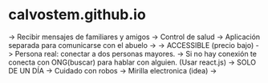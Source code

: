 # calvostem.github.io

-> Recibir mensajes de familiares y amigos
-> Control de salud
-> Aplicación separada para comunicarse con el abuelo
-> 
-> ACCESSIBLE (precio bajo)
-> Persona real: conectar a dos personas mayores.
-> Si no hay conexión te conecta con ONG(buscar) para hablar con alguien. (Usar react.js)
 -> SOLO DE UN DÍA
-> Cuidado con robos
-> Mirilla electronica (idea)
-> 
